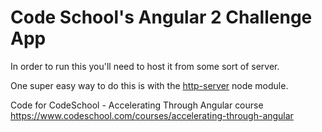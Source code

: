 # Code School's Angular 2 Challenge App

In order to run this you'll need to host it from some sort of server.  

One super easy way to do this is with the [http-server](https://www.npmjs.com/package/http-server) node module. 

Code for CodeSchool - Accelerating Through Angular course https://www.codeschool.com/courses/accelerating-through-angular
